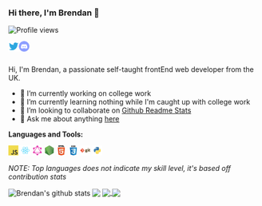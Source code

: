 
### Hi there, I'm Brendan 👋

![Profile views](https://komarev.com/ghpvc/?username=dudeisbrendan03&style=flat-square&color=blueviolet)

<a href="https://twitter.com/NameNotBrendan">
  <img align="left" alt="Twitter" width="21px" src="https://raw.githubusercontent.com/dudeisbrendan03/dudeisbrendan03/master/assets/twitter.svg" />
</a>
<a href="https://discord.gg/5XthZMWDku">
  <img align="left" alt="CodeLabs Discord" width="21px" src="https://raw.githubusercontent.com/dudeisbrendan03/dudeisbrendan03/master/assets/discord-round.svg" />
</a>

<br />
<br />

Hi, I'm Brendan, a passionate self-taught frontEnd web developer from the UK.

- 🔭 I’m currently working on college work
- 🌱 I’m currently learning nothing while I'm caught up with college work
- 👯 I’m looking to collaborate on [Github Readme Stats](https://github.com/tpcofficial/big-oauth2)
- 💬 Ask me about anything [here](mailto:jbrendan70@outlook.com)

**Languages and Tools:**  

<code><img height="20" src="https://raw.githubusercontent.com/github/explore/80688e429a7d4ef2fca1e82350fe8e3517d3494d/topics/javascript/javascript.png"></code>
<code><img height="20" src="https://raw.githubusercontent.com/github/explore/80688e429a7d4ef2fca1e82350fe8e3517d3494d/topics/react/react.png"></code>
<code><img height="20" src="https://raw.githubusercontent.com/github/explore/5c058a388828bb5fde0bcafd4bc867b5bb3f26f3/topics/graphql/graphql.png"></code>
<code><img height="20" src="https://raw.githubusercontent.com/github/explore/80688e429a7d4ef2fca1e82350fe8e3517d3494d/topics/nodejs/nodejs.png"></code>
<code><img height="20" src="https://raw.githubusercontent.com/github/explore/80688e429a7d4ef2fca1e82350fe8e3517d3494d/topics/html/html.png"></code>
<code><img height="20" src="https://raw.githubusercontent.com/github/explore/80688e429a7d4ef2fca1e82350fe8e3517d3494d/topics/css/css.png"></code>
<code><img height="20" src="https://raw.githubusercontent.com/github/explore/80688e429a7d4ef2fca1e82350fe8e3517d3494d/topics/git/git.png"></code>
<code><img height="20" src="https://raw.githubusercontent.com/github/explore/80688e429a7d4ef2fca1e82350fe8e3517d3494d/topics/python/python.png"></code>

*NOTE: Top languages does not indicate my skill level, it's based off contribution stats*

<img align="center" src="https://github-readme-stats.vercel.app/api?username=dudeisbrendan03&show_icons=true&include_all_commits=true&theme=material-palenight" alt="Brendan's github stats" />
<img align="center" src="https://github-readme-stats.vercel.app/api/top-langs/?username=dudeisbrendan03&layout=compact&theme=material-palenight" />

<a href="https://github.com/dudeisbrendan03/RESTful-api">
  <img align="center" src="https://github-readme-stats.vercel.app/api/pin/?username=dudeisbrendan03&repo=RESTful-api&theme=material-palenight" />
</a>    
<a href="https://github.com/tpcofficial/big-oauth2">
  <img align="center" src="https://github-readme-stats.vercel.app/api/pin/?username=tpcofficial&repo=big-oauth2&theme=material-palenight" />
</a>
